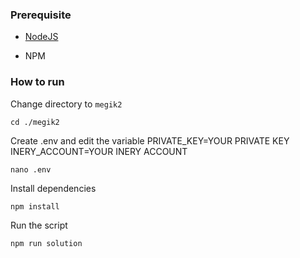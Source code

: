 ### Prerequisite

- [NodeJS](https://nodejs.org/en/)

- NPM



### How to run

Change directory to ```megik2```

```shell
cd ./megik2
```

Create .env and edit the variable
PRIVATE_KEY=YOUR PRIVATE KEY
INERY_ACCOUNT=YOUR INERY ACCOUNT

```shell
nano .env
```

Install dependencies

```shell
npm install
```

Run the script

```
npm run solution
```
